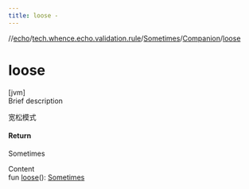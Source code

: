 ```yaml
---
title: loose -
---
```

//[echo](../../../index.md)/[tech.whence.echo.validation.rule](../../index.md)/[Sometimes](../index.md)/[Companion](index.md)/[loose](loose.md)



# loose  
[jvm]  
Brief description  


宽松模式



#### Return  


Sometimes

  
Content  
fun [loose](loose.md)(): [Sometimes](../index.md)  



